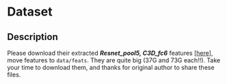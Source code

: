 # Dataset

## Description

Please download their extracted _**Resnet_pool5, C3D_fc6**_ features [[here]](https://github.com/YunseokJANG/tgif-qa/blob/master/code/README.md),
move features to `data/feats`. They are quite big (37G and 73G each!!). Take your time to download them, and thanks for 
original author to share these files.